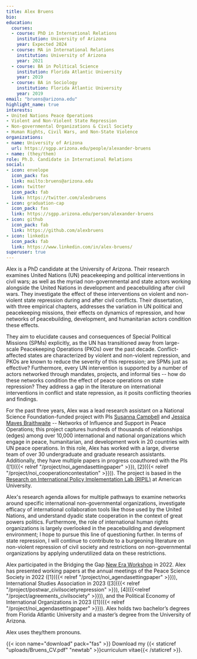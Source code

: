 ```yaml
---
title: Alex Bruens
bio: 
education:
  courses:
  - course: PhD in International Relations
    institution: University of Arizona
    year: Expected 2024
  - course: MA in International Relations
    institution: University of Arizona
    year: 2021
  - course: BA in Political Science
    institution: Florida Atlantic University
    year: 2019
  - course: BA in Sociology
    institution: Florida Atlantic University
    year: 2019
email: "bruens@arizona.edu"
highlight_name: true
interests:
- United Nations Peace Operations
- Violent and Non-Violent State Repression
- Non-governmental Organizations & Civil Society
- Human Rights, Civil Wars, and Non-State Violence
organizations:
- name: University of Arizona
  url: https://sgpp.arizona.edu/people/alexander-bruens
- name: (they/them)
role: Ph.D. Candidate in International Relations
social:
- icon: envelope
  icon_pack: fas
  link: mailto:bruens@arizona.edu
- icon: twitter
  icon_pack: fab
  link: https://twitter.com/alexbruens
- icon: graduation-cap
  icon_pack: fas
  link: https://sgpp.arizona.edu/person/alexander-bruens
- icon: github
  icon_pack: fab
  link: https://github.com/alexbruens
- icon: linkedin
  icon_pack: fab
  link: https://www.linkedin.com/in/alex-bruens/
superuser: true
---
```


Alex is a PhD candidate at the University of Arizona. Their research examines United Nations (UN) peacekeeping and political interventions in civil wars; as well as the myriad non-governmental and state actors working alongside the United Nations in development and peacebuilding after civil wars. They investigate the effect of these interventions on violent and non-violent state repression during and after civil conflicts. Their dissertation, with three empirical chapters, addresses the variation in UN political and peacekeeping missions, their effects on dynamics of repression, and how networks of peacebuilding, development, and humanitarian actors condition these effects.

They aim to elucidate causes and consequences of Special Political Missions (SPMs) explicitly, as the UN has transitioned away from large-scale Peacekeeping Operations (PKOs) over the past decade. Conflict-affected states are characterized by violent and non-violent repression, and PKOs are known to reduce the severity of this repression; are SPMs just as effective? Furthermore, every UN intervention is supported by a number of actors networked through mandates, projects, and informal ties -- how do these networks condition the effect of peace operations on state repression? They address a gap in the literature on international interventions in conflict and state repression, as it posits conflicting theories and findings.

For the past three years, Alex was a lead research assistant on a National Science Foundation-funded project with PIs [Susanna Campbell](https://www.susannacampbell.com) and [Jessica Maves Braithwaite](https://www.jessicamaves.com) -- Networks of Influence and Support in Peace Operations; this project captures hundreds of thousands of relationships (edges) among over 10,000 international and national organizations which engage in peace, humanitarian, and development work in 20 countries with UN peace operations. In this role, Alex has worked with a large, diverse team of over 30 undergraduate and graduate research assistants. Additionally, they have multiple papers in progress coauthored with the PIs ([1]({{< relref "/project/noi_agendasettingpaper" >}}), [2]({{< relref "/project/noi_cooperationcontestation" >}})). The project is based in the [Research on International Policy Implementation Lab (RIPIL)](https://bridgingthegapproject.org/ripil/) at American University.

Alex's research agenda allows for multiple pathways to examine networks around specific international non-governmental organizations, investigate efficacy of international collaboration tools like those used by the United Nations, and understand dyadic state cooperation in the context of great powers politics. Furthermore, the role of international human rights organizations is largely overlooked in the peacebuilding and development environment; I hope to pursue this line of questioning further. In terms of state repression, I will continue to contribute to a burgeoning literature on non-violent repression of civil society and restrictions on non-governmental organizations by applying underutilized data on these restrictions.

Alex participated in the Bridging the Gap [New Era Workshop](https://bridgingthegapproject.org/programs/new-era/) in 2022. Alex has presented working papers at the annual meetings of the Peace Science Society in 2022 ([1]({{< relref "/project/noi_agendasettingpaper" >}})), International Studies Association in 2023 ([3]({{< relref "/project/postwar_civilsocietyrepression" >}}), [4]({{<relref "/project/agreements_civilsociety" >}})), and the Political Economy of International Organizations in 2023 ([1]({{< relref "/project/noi_agendasettingpaper" >}})). Alex holds two bachelor’s degrees from Florida Atlantic University and a master’s degree from the University of Arizona.

Alex uses they/them pronouns.

{{< icon name="download" pack="fas" >}} Download my {{< staticref "uploads/Bruens_CV.pdf" "newtab" >}}curriculum vitae{{< /staticref >}}.
